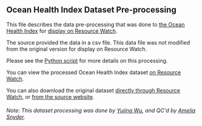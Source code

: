 ## Ocean Health Index Dataset Pre-processing
This file describes the data pre-processing that was done to [the Ocean Health Index](http://www.oceanhealthindex.org/) for [display on Resource Watch](https://resourcewatch.org/data/explore/7b52fb1a-a52d-44b9-bfef-45c3f2610c58).

The source provided the data in a csv file. This data file was not modified from the original version for display on Resource Watch.

Please see the [Python script](https://github.com/resource-watch/data-pre-processing/blob/master/bio_041_rw1_ocean_health_index/bio_041_rw1_ocean_health_index_processing.py) for more details on this processing.

You can view the processed Ocean Health Index dataset [on Resource Watch](https://resourcewatch.org/data/explore/7b52fb1a-a52d-44b9-bfef-45c3f2610c58).

You can also download the original dataset [directly through Resource Watch](http://wri-public-data.s3.amazonaws.com/resourcewatch/bio_041_rw1_ocean_health_index.zip), or [from the source website](http://ohi-science.org/ohi-global/download).

###### Note: This dataset processing was done by [Yujing Wu](https://www.wri.org/profile/yujing-wu), and QC'd by [Amelia Snyder](https://www.wri.org/profile/amelia-snyder).
